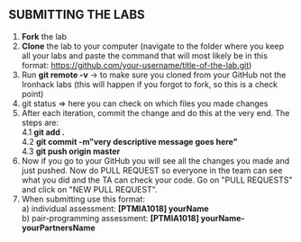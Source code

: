 ## SUBMITTING THE LABS
1. **Fork** the lab
2. **Clone** the lab to your computer (navigate to the folder where you keep all your labs and paste the command that will most likely be in this format: https://github.com/your-username/title-of-the-lab.git)
3. Run **git remote -v** -> to make sure you cloned from your GitHub not the Ironhack labs (this will happen if you forgot to fork, so this is a check point)
4. git status => here you can check on which files you made changes
5. After each iteration, commit the change and do this at the very end. The steps are:  
        4.1 **git add .** <br>
        4.2 **git commit -m"very descriptive message goes here"** <br>
        4.3 **git push origin master**
6. Now if you go to your GitHub you will see all the changes you made and just pushed. Now do PULL REQUEST so everyone in the team can see what you did and the TA can check your code. Go on "PULL REQUESTS" and click on "NEW PULL REQUEST". 
7. When submitting use this format: <br>
        a) individual assessment: **[PTMIA1018] yourName** <br>
        b) pair-programming assessment: **[PTMIA1018] yourName-yourPartnersName**
